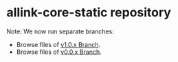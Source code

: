 # allink-core-static repository

Note: We now run separate branches:
- Browse files of [v1.0.x Branch](https://github.com/allink/allink-core-static/tree/v1.0.x).
- Browse files of [v0.0.x Branch](https://github.com/allink/allink-core-static/tree/v0.0.x).
